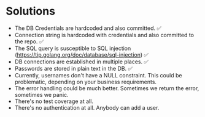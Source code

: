 # Solutions

- The DB Credentials are hardcoded and also committed. ✅
- Connection string is hardcoded with credentials and also committed to the repo. ✅
- The SQL query is susceptible to SQL injection (https://tip.golang.org/doc/database/sql-injection) ✅
- DB connections are established in multiple places. ✅
- Passwords are stored in plain text in the DB. ✅
- Currently, usernames don't have a NULL constraint. This could be problematic, depending on your business requirements.
- The error handling could be much better. Sometimes we return the error, sometimes we panic.
- There's no test coverage at all.
- There's no authentication at all. Anybody can add a user.
